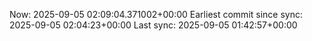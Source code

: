 Now: 2025-09-05 02:09:04.371002+00:00 Earliest commit since sync: 2025-09-05 02:04:23+00:00 Last sync: 2025-09-05 01:42:57+00:00
